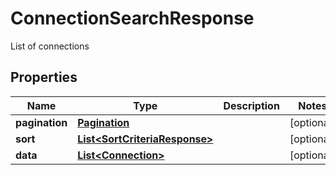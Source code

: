 

# ConnectionSearchResponse

List of connections

## Properties

| Name | Type | Description | Notes |
|------------ | ------------- | ------------- | -------------|
|**pagination** | [**Pagination**](Pagination.md) |  |  [optional] |
|**sort** | [**List&lt;SortCriteriaResponse&gt;**](SortCriteriaResponse.md) |  |  [optional] |
|**data** | [**List&lt;Connection&gt;**](Connection.md) |  |  [optional] |



